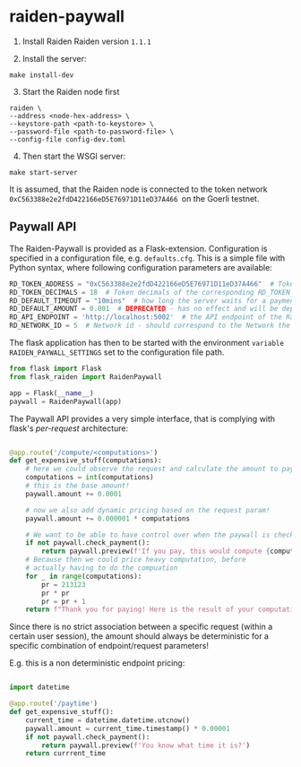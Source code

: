 # raiden-paywall


1) Install Raiden
Raiden version `1.1.1`

2) Install the server:

```shell
make install-dev
```

3) Start the Raiden node first

```shell
raiden \
--address <node-hex-address> \
--keystore-path <path-to-keystore> \
--password-file <path-to-password-file> \
--config-file config-dev.toml
```

4) Then start the WSGI server:

```shell
make start-server
```

It is assumed, that the Raiden node is connected to the token network `0xC563388e2e2fdD422166eD5E76971D11eD37A466 `on the Goerli testnet.




## Paywall API

The Raiden-Paywall is provided as a Flask-extension.
Configuration is specified in a configuration file, e.g. `defaults.cfg`.
This is a simple file with Python syntax, where following configuration 
parameters are available:

```python
RD_TOKEN_ADDRESS = "0xC563388e2e2fdD422166eD5E76971D11eD37A466"  # Token address of the token to receive paywall payments
RD_TOKEN_DECIMALS = 18  # Token decimals of the corresponding RD_TOKEN_ADDRESS, used to convert the relative amount to absolute
RD_DEFAULT_TIMEOUT = "10mins"  # how long the server waits for a payment after a payment request is sent
RD_DEFAULT_AMOUNT = 0.001  # DEPRECATED - has no effect and will be deprecated
RD_API_ENDPOINT = 'http://localhost:5002'  # the API endpoint of the Raiden node that receives paywall payments
RD_NETWORK_ID = 5  # Network id - should correspond to the Network the Raiden node is running on. Currently only 5 (GOERLI) supported
```

The flask application has then to be started with the environment `variable RAIDEN_PAYWALL_SETTINGS` set to the configuration file path.



```python
from flask import Flask
from flask_raiden import RaidenPaywall

app = Flask(__name__)
paywall = RaidenPaywall(app)

```

The Paywall API provides a very simple interface, that is complying with flask's *per-request*
architecture:


``` python

@app.route('/compute/<computations>')
def get_expensive_stuff(computations):
    # here we could observe the request and calculate the amount to pay based on request data
    computations = int(computations)
    # this is the base amount!
    paywall.amount += 0.0001

    # now we also add dynamic pricing based on the request param!
    paywall.amount += 0.000001 * computations

    # We want to be able to have control over when the paywall is checked.
    if not paywall.check_payment():
        return paywall.preview(f'If you pay, this would compute {computations} rounds of computations!')
    # Because then we could price heavy computation, before 
    # actually having to do the compuation
    for _ in range(computations):
        pr = 213123
        pr * pr
        pr = pr + 1
    return f"Thank you for paying! Here is the result of your computation: {pr}"
```

Since there is no strict association between a specific request
(within a certain user session), the amount should always be deterministic
for a specific combination of endpoint/request parameters!

E.g. this is a non deterministic endpoint pricing:

```python

import datetime

@app.route('/paytime')
def get_expensive_stuff():
	current_time = datetime.datetime.utcnow()
	paywall.amount = current_time.timestamp() * 0.00001
	if not paywall.check_payment():
		return paywall.preview(f'You know what time it is?')
	return currrent_time
```

